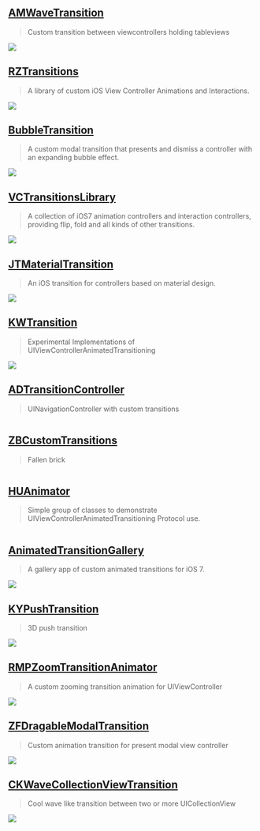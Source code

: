 [AMWaveTransition](https://github.com/andreamazz/AMWaveTransition)
--
> Custom transition between viewcontrollers holding tableviews

![](https://raw.githubusercontent.com/andreamazz/AMWaveTransition/master/assets/screenshot.gif)

[RZTransitions ](https://github.com/Raizlabs/RZTransitions)
--
> A library of custom iOS View Controller Animations and Interactions.

![](https://camo.githubusercontent.com/85800d3c1b66b7c71ab43023001d52d1e8696c7f/687474703a2f2f7261772e6769746875622e636f6d2f5261697a6c6162732f525a5472616e736974696f6e732f6d61737465722f5765622f525a5472616e736974696f6e7344656d6f2e676966)

[BubbleTransition](https://github.com/andreamazz/BubbleTransition)
--
> A custom modal transition that presents and dismiss a controller with an expanding bubble effect.

![](https://raw.githubusercontent.com/andreamazz/BubbleTransition/master/assets/screenshot.gif)

[VCTransitionsLibrary](https://github.com/ColinEberhardt/VCTransitionsLibrary)
--
> A collection of iOS7 animation controllers and interaction controllers, providing flip, fold and all kinds of other transitions.

![](https://github.com/ColinEberhardt/VCTransitionsLibrary/raw/master/Screenshots/thumbnails/Flip/1.png)

[JTMaterialTransition](https://github.com/jonathantribouharet/JTMaterialTransition)
--
> An iOS transition for controllers based on material design.

![](https://github.com/jonathantribouharet/JTMaterialTransition/raw/master/Screens/example.gif)

[KWTransition](https://github.com/KurtWagner/KWTransition)
--
> Experimental Implementations of UIViewControllerAnimatedTransitioning

![](https://camo.githubusercontent.com/8287a71fd6527d85c9ca272decccac752ddc3f3f/68747470733a2f2f7261772e6769746875622e636f6d2f4b7572745761676e65722f4b575472616e736974696f6e2f6d61737465722f53616d706c652f4b575472616e736974696f6e466164654261636b4f7665722e676966)

[ADTransitionController](https://github.com/applidium/ADTransitionController)
--
> UINavigationController with custom transitions

![]()

[ZBCustomTransitions](https://github.com/zonble/ZBCustomTransitions)
--
> Fallen brick

![]()

[HUAnimator](https://github.com/cinkster/HUAnimator)
--
> Simple group of classes to demonstrate UIViewControllerAnimatedTransitioning Protocol use.

![]()

[AnimatedTransitionGallery](https://github.com/shu223/AnimatedTransitionGallery)
--
> A gallery app of custom animated transitions for iOS 7.

![](https://github.com/shu223/AnimatedTransitionGallery/raw/master/gallery.gif)

[KYPushTransition](https://github.com/KittenYang/KYPushTransition)
--
> 3D push transition

![](https://github.com/KittenYang/KYPushTransition/raw/master/demo.gif)

[RMPZoomTransitionAnimator](https://github.com/recruit-mp/RMPZoomTransitionAnimator)
--
> A custom zooming transition animation for UIViewController

![](https://github.com/recruit-mp/RMPZoomTransitionAnimator/raw/master/docs/collectionview.gif)

[ZFDragableModalTransition](https://github.com/zoonooz/ZFDragableModalTransition)
--
> Custom animation transition for present modal view controller

![](https://raw.githubusercontent.com/zoonooz/ZFDragableModalTransition/master/Screenshot/ss.gif)

[CKWaveCollectionViewTransition](https://github.com/CezaryKopacz/CKWaveCollectionViewTransition)
--
> Cool wave like transition between two or more UICollectionView

![](https://raw.githubusercontent.com/CezaryKopacz/CKWaveCollectionViewTransition/master/anim.gif)
